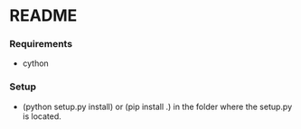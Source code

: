 # README #


### Requirements ###

* cython

### Setup ###

* (python setup.py install) or (pip install .) in the folder where the setup.py is located.